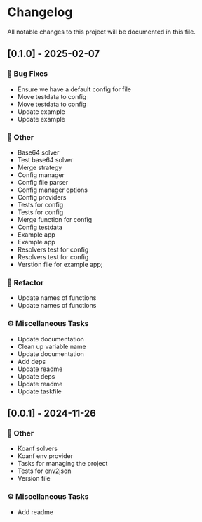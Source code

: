 # Changelog

All notable changes to this project will be documented in this file.

## [0.1.0] - 2025-02-07

### 🐛 Bug Fixes

- Ensure we have a default config for file
- Move testdata to config
- Move testdata to config
- Update example
- Update example

### 💼 Other

- Base64 solver
- Test base64 solver
- Merge strategy
- Config manager
- Config file parser
- Config manager options
- Config providers
- Tests for config
- Tests for config
- Merge function for config
- Config testdata
- Example app
- Example app
- Resolvers test for config
- Resolvers test for config
- Verstion file for example app;

### 🚜 Refactor

- Update names of functions
- Update names of functions

### ⚙️ Miscellaneous Tasks

- Update documentation
- Clean up variable name
- Update documentation
- Add deps
- Update readme
- Update deps
- Update readme
- Update taskfile

## [0.0.1] - 2024-11-26

### 💼 Other

- Koanf solvers
- Koanf env provider
- Tasks for managing the project
- Tests for env2json
- Version file

### ⚙️ Miscellaneous Tasks

- Add readme

<!-- generated by git-cliff -->
